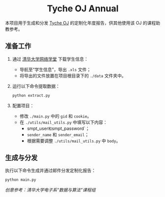 <div align="center">
	<h1>Tyche OJ Annual</h1>
</div>



本项目用于生成和分发 [Tyche OJ](http://166.111.68.250) 的定制化年度报告，供其他使用该 OJ 的课程助教参考。

## 准备工作

1. 通过 [清华大学网络学堂](https://learn.tsinghua.edu.cn) 下载学生信息：

   + 导航至“学生信息”，导出 `.xls` 文件；
   + 将导出的文件放置在项目根目录下的 `./data` 文件夹中。

2. 运行以下命令提取数据：

   ```sh
   python extract.py
   ```

3. 配置项目：

   + 修改 `./main.py` 中的 `gid` 和 `cookie`。
   + 在 `./utils/mail_utils.py` 中填写以下内容：
     + smpt_user` 和 `smpt_password`；
     + `sender_name` 和 `sender_email`；
     + 根据需要调整 `./utils/mail_utils.py` 中 `body`。

## 生成与分发

执行以下命令生成并通过邮件分发定制化报告：

```sh
python main.py
```



*创意参考：清华大学电子系“数据与算法”课程组*

